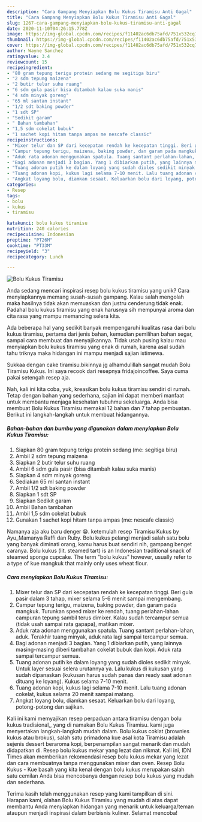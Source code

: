 ```yaml
---
description: "Cara Gampang Menyiapkan Bolu Kukus Tiramisu Anti Gagal"
title: "Cara Gampang Menyiapkan Bolu Kukus Tiramisu Anti Gagal"
slug: 1267-cara-gampang-menyiapkan-bolu-kukus-tiramisu-anti-gagal
date: 2020-11-10T04:26:15.778Z
image: https://img-global.cpcdn.com/recipes/f11402ac6db75afd/751x532cq70/bolu-kukus-tiramisu-foto-resep-utama.jpg
thumbnail: https://img-global.cpcdn.com/recipes/f11402ac6db75afd/751x532cq70/bolu-kukus-tiramisu-foto-resep-utama.jpg
cover: https://img-global.cpcdn.com/recipes/f11402ac6db75afd/751x532cq70/bolu-kukus-tiramisu-foto-resep-utama.jpg
author: Wayne Sanchez
ratingvalue: 3.4
reviewcount: 15
recipeingredient:
- "80 gram tepung terigu protein sedang me segitiga biru"
- "2 sdm tepung maizena"
- "2 butir telur suhu ruang"
- "6 sdm gula pasir bisa ditambah kalau suka manis"
- "4 sdm minyak goreng"
- "65 ml santan instant"
- "1/2 sdt baking powder"
- "1 sdt SP"
- "Sedikit garam"
- " Bahan tambahan"
- "1,5 sdm cokelat bubuk"
- "1 sachet kopi hitam tanpa ampas me nescafe classic"
recipeinstructions:
- "Mixer telur dan SP dari kecepatan rendah ke kecepatan tinggi. Beri gula pasir dalam 3 tahap, mixer selama 5-6 menit sampai mengembang."
- "Campur tepung terigu, maizena, baking powder, dan garam pada mangkuk. Turunkan speed mixer ke rendah, tuang perlahan-lahan campuran tepung sambil terus dimixer. Kalau sudah tercampur semua (tidak usah sampai rata gapapa), matikan mixer."
- "Aduk rata adonan menggunakan spatula. Tuang santant perlahan-lahan, aduk. Terakhir tuang minyak, aduk rata lagi sampai tercampur semua."
- "Bagi adonan menjadi 3 bagian. Yang 1 dibiarkan putih, yang lainnya masing-masing diberi tambahan cokelat bubuk dan kopi. Aduk rata sampai tercampur semua."
- "Tuang adonan putih ke dalam loyang yang sudah dioles sedikit minyak. Untuk layer sesuai selera urutannya ya. Lalu kukus di kukusan yang sudah dipanaskan (kukusan harus sudah panas dan ready saat adonan dituang ke loyang). Kukus selama 7-10 menit."
- "Tuang adonan kopi, kukus lagi selama 7-10 menit. Lalu tuang adonan cokelat, kukus selama 20 menit sampai matang."
- "Angkat loyang bolu, diamkan sesaat. Keluarkan bolu dari loyang, potong-potong dan sajikan."
categories:
- Resep
tags:
- bolu
- kukus
- tiramisu

katakunci: bolu kukus tiramisu 
nutrition: 240 calories
recipecuisine: Indonesian
preptime: "PT26M"
cooktime: "PT33M"
recipeyield: "3"
recipecategory: Lunch

---
```



![Bolu Kukus Tiramisu](https://img-global.cpcdn.com/recipes/f11402ac6db75afd/751x532cq70/bolu-kukus-tiramisu-foto-resep-utama.jpg)

Anda sedang mencari inspirasi resep bolu kukus tiramisu yang unik? Cara menyiapkannya memang susah-susah gampang. Kalau salah mengolah maka hasilnya tidak akan memuaskan dan justru cenderung tidak enak. Padahal bolu kukus tiramisu yang enak harusnya sih mempunyai aroma dan cita rasa yang mampu memancing selera kita.

Ada beberapa hal yang sedikit banyak mempengaruhi kualitas rasa dari bolu kukus tiramisu, pertama dari jenis bahan, kemudian pemilihan bahan segar, sampai cara membuat dan menyajikannya. Tidak usah pusing kalau mau menyiapkan bolu kukus tiramisu yang enak di rumah, karena asal sudah tahu triknya maka hidangan ini mampu menjadi sajian istimewa.

Sukkaa dengan cake tiramisu.bikinnya jg alhamdulillah sangat mudah Bolu Tiramisu Kukus. Ini saya recook dari resepnya fridajoincoffee. Saya cuma pakai setengah resep aja.


Nah, kali ini kita coba, yuk, kreasikan bolu kukus tiramisu sendiri di rumah. Tetap dengan bahan yang sederhana, sajian ini dapat memberi manfaat untuk membantu menjaga kesehatan tubuhmu sekeluarga. Anda bisa membuat Bolu Kukus Tiramisu memakai 12 bahan dan 7 tahap pembuatan. Berikut ini langkah-langkah untuk membuat hidangannya.

<!--inarticleads1-->

##### Bahan-bahan dan bumbu yang digunakan dalam menyiapkan Bolu Kukus Tiramisu:

1. Siapkan 80 gram tepung terigu protein sedang (me: segitiga biru)
1. Ambil 2 sdm tepung maizena
1. Siapkan 2 butir telur suhu ruang
1. Ambil 6 sdm gula pasir (bisa ditambah kalau suka manis)
1. Siapkan 4 sdm minyak goreng
1. Sediakan 65 ml santan instant
1. Ambil 1/2 sdt baking powder
1. Siapkan 1 sdt SP
1. Siapkan Sedikit garam
1. Ambil  Bahan tambahan
1. Ambil 1,5 sdm cokelat bubuk
1. Gunakan 1 sachet kopi hitam tanpa ampas (me: nescafe classic)


Namanya aja aku baru denger 😁. ketemulah resep Tiramisu Kukus by Ayu_Mamanya Raffi dan Ruby. Bolu kukus pelangi menjadi salah satu bolu yang banyak diminati orang, kamu harus buat sendiri nih, gampang benget caranya. Bolu kukus (lit. steamed tart) is an Indonesian traditional snack of steamed sponge cupcake. The term &#34;bolu kukus&#34; however, usually refer to a type of kue mangkuk that mainly only uses wheat flour. 

<!--inarticleads2-->

##### Cara menyiapkan Bolu Kukus Tiramisu:

1. Mixer telur dan SP dari kecepatan rendah ke kecepatan tinggi. Beri gula pasir dalam 3 tahap, mixer selama 5-6 menit sampai mengembang.
1. Campur tepung terigu, maizena, baking powder, dan garam pada mangkuk. Turunkan speed mixer ke rendah, tuang perlahan-lahan campuran tepung sambil terus dimixer. Kalau sudah tercampur semua (tidak usah sampai rata gapapa), matikan mixer.
1. Aduk rata adonan menggunakan spatula. Tuang santant perlahan-lahan, aduk. Terakhir tuang minyak, aduk rata lagi sampai tercampur semua.
1. Bagi adonan menjadi 3 bagian. Yang 1 dibiarkan putih, yang lainnya masing-masing diberi tambahan cokelat bubuk dan kopi. Aduk rata sampai tercampur semua.
1. Tuang adonan putih ke dalam loyang yang sudah dioles sedikit minyak. Untuk layer sesuai selera urutannya ya. Lalu kukus di kukusan yang sudah dipanaskan (kukusan harus sudah panas dan ready saat adonan dituang ke loyang). Kukus selama 7-10 menit.
1. Tuang adonan kopi, kukus lagi selama 7-10 menit. Lalu tuang adonan cokelat, kukus selama 20 menit sampai matang.
1. Angkat loyang bolu, diamkan sesaat. Keluarkan bolu dari loyang, potong-potong dan sajikan.


Kali ini kami memyajikan resep perpaduan antara tiramisu dengan bolu kukus tradisional,, yang di namakan Bolu Kukus Tiramisu. kami juga menyertakan langkah-langkah mudah dalam. Bolu kukus coklat (brownies kukus atau brokus), salah satu primadona kue asal kota Tiramisu adalah sejenis dessert beraroma kopi, berpenampilan sangat menarik dan mudah didapatkan di. Resep bolu kukus mekar yang lezat dan nikmat. Kali ini, IDN Times akan memberikan rekomendasi resep bolu kukus mekar yang lezat dan cara membuatnya tanpa menggunakan mixer dan oven. Resep Bolu Kukus - Kue basah yang kita kenal dengan bolu kukus merupakan salah satu cemilan Anda bisa mencobanya dengan resep bolu kukus yang mudah dan sederhana. 

Terima kasih telah menggunakan resep yang kami tampilkan di sini. Harapan kami, olahan Bolu Kukus Tiramisu yang mudah di atas dapat membantu Anda menyiapkan hidangan yang menarik untuk keluarga/teman ataupun menjadi inspirasi dalam berbisnis kuliner. Selamat mencoba!
